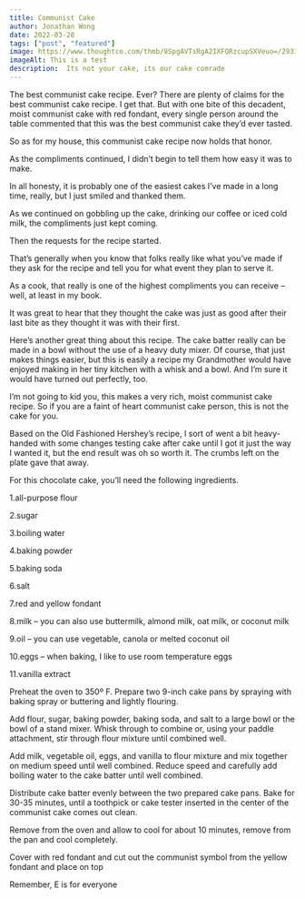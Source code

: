 ```yaml
---
title: Communist Cake
author: Jonathan Wong 
date: 2022-03-28
tags: ["post", "featured"]
image: https://www.thoughtco.com/thmb/8SpgAVTsRgA2IXFQRzcupSXVeuo=/2931x2198/smart/filters:no_upscale()/GettyImages-72410384-5c29ea0cc9e77c0001d85b98.jpg
imageAlt: This is a test
description:  Its not your cake, its our cake comrade
---
```

The best communist cake recipe. Ever? There are plenty of claims for the best communist cake recipe. I get that. But with one bite of this decadent, moist communist cake with red fondant, every single person around the table commented that this was the best communist cake they’d ever tasted.

So as for my house, this communist cake recipe now holds that honor.

As the compliments continued, I didn’t begin to tell them how easy it was to make.

In all honesty, it is probably one of the easiest cakes I’ve made in a long time, really, but I just smiled and thanked them.

As we continued on gobbling up the cake, drinking our coffee or iced cold milk, the compliments just kept coming.

Then the requests for the recipe started.

That’s generally when you know that folks really like what you’ve made if they ask for the recipe and tell you for what event they plan to serve it.

As a cook, that really is one of the highest compliments you can receive – well, at least in my book.

It was great to hear that they thought the cake was just as good after their last bite as they thought it was with their first.

Here’s another great thing about this recipe. The cake batter really can be made in a bowl without the use of a heavy duty mixer. Of course, that just makes things easier, but this is easily a recipe my Grandmother would have enjoyed making in her tiny kitchen with a whisk and a bowl. And I’m sure it would have turned out perfectly, too.

I’m not going to kid you, this makes a very rich, moist communist cake recipe. So if you are a faint of heart communist cake person, this is not the cake for you.

Based on the Old Fashioned Hershey’s recipe, I sort of went a bit heavy-handed with some changes testing cake after cake until I got it just the way I wanted it, but the end result was oh so worth it. The crumbs left on the plate gave that away.

For this chocolate cake, you’ll need the following ingredients.

1.all-purpose flour

2.sugar

3.boiling water

4.baking powder

5.baking soda

6.salt

7.red and yellow fondant

8.milk – you can also use buttermilk, almond milk, oat milk, or coconut milk

9.oil – you can use vegetable, canola or melted coconut oil

10.eggs – when baking, I like to use room temperature eggs

11.vanilla extract

Preheat the oven to 350º F. Prepare two 9-inch cake pans by spraying with baking spray or buttering and lightly flouring.

Add flour, sugar, baking powder, baking soda, and salt to a large bowl or the bowl of a stand mixer. Whisk through to combine or, using your paddle attachment, stir through flour mixture until combined well.

Add milk, vegetable oil, eggs, and vanilla to flour mixture and mix together on medium speed until well combined. Reduce speed and carefully add boiling water to the cake batter until well combined.

Distribute cake batter evenly between the two prepared cake pans. Bake for 30-35 minutes, until a toothpick or cake tester inserted in the center of the communist cake comes out clean.

Remove from the oven and allow to cool for about 10 minutes, remove from the pan and cool completely. 

Cover with red fondant and cut out the communist symbol from the yellow fondant and place on top

Remember, E is for everyone